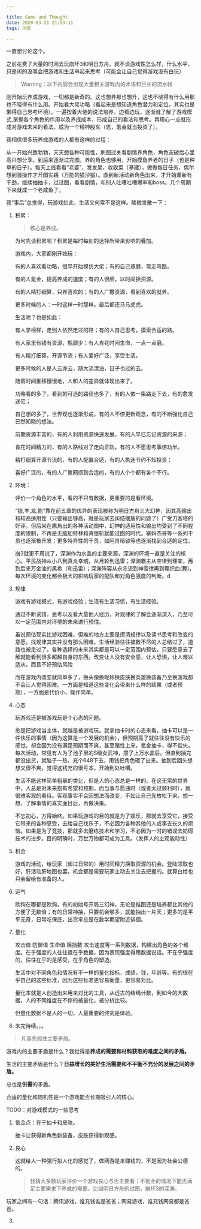 ```yaml
---

title: Game and Thought
date: 2020-03-21 21:53:11
tags: 闲死

---
```


  一直想讨论这个。

之前花费了大量的时间去玩崩坏3和明日方舟。就不谈游戏性怎么样，什么水平，只是闲的没事会把游戏和生活串起来思考（可能会让自己觉得游戏没有白玩）

> Warning：以下内容会出现大量相关游戏内的术语和巨长的流水帐

刚开始玩养成游戏，一切都是新奇的。这也想养那也想升，这也不晓得有什么用那也不晓得有什么用。开始看大佬功略（看起来是想知道角色潜力和定位，其实也是懒得自己思考环境），一遍按着大佬的说法培养。边看边玩，逐渐就了解了游戏模式,掌握各个角色的作用以及养成成本，形成自己的看法和思考。再用心一点就形成对游戏未来的看法，成为一个精神股东（恩，氪金就当投资了）。

我相信很多玩养成游戏的人都有这样的过程：

从一开始兴致勃勃，天天想各种可能性，刷图过关看剧情养角色，角色突破后心里高兴想分享。到后来逐渐过完图，养的角色也够用，开始摸鱼养老的日子（也是种草的日子）。每天上线看看“老婆”，发发呆，收收菜（基建），做做每日任务，偶尔想到骚操作才开图实践（万能的猫沙猫）。直到新活动新角色出来，才开始重新有干劲，继续抽抽卡，过过图，看看剧情，和别人吐嘈吐嘈爆率和boss。几个周期下来就成一个老咸鱼了。



我“事后”总觉得，玩游戏如此，生活又何常不是这样。略微发散一下：



1. 积累：

   > 核心是养成。

   为何先谈积累呢？积累是每时每刻的选择所带来影响的叠加。

   游戏内，大家都刚开始玩：

   有的人喜欢看功略，很早开始模仿大佬；有的自己琢磨，常走弯路。

   有的人氪金，提高养成的速度；有的人很肝，以时间换资源。

   有的人精打细算，只养喜欢的；有的人广撒资源，看到喜欢的就养。

   更多时候的人：一时这样一时那样。最后都还马马虎虎。

   生活呢？也是如此：

   有人学榜样，走别人依然走过的路；有的人自己思考，摸索合适的路。

   有人家里有钱有资源，瓶颈少；有人肯花时间生命，一点一点磨。

   有人精打细算，开源节流；有人爱好广泛，享受生活。

   更多时候的人是人云亦云，随大流漂泊，日子也过的去。

   

   随着时间推移慢慢地，人和人的差异就体现出来了。

   功略看的多了，看到的可选的路径也多了，有的人依一条路走下去，有的愈发迷茫；

   自己想的多了，世界观也逐渐形成，有的人不停更新观念，有的不断强化自己已然知晓的想法。

   前期资源丰富的，有的人利用资源快速发展，有的人早已忘记资源的来源；

   肯花时间精力的，有的人路线对了走向正轨，有的人不愿思考事倍功半。

   精打细算开源节流的，有的人配置合适，有的人执迷节约不知投资；

   喜好广泛的，有的人广撒网捞到合适的，有的人个个都有各个不行。

   

2. 环境：

   评价一个角色的水平，看的不只有数据，更重要的是看环境。

   “银,羊,龙,能”靠在前五章的优异的表现被称为明日方舟三大幻神，因其高输出和较高适用性（只要输出够高，就是玩家去纠结摆放的问题了）广受刀客塔的好评。但后来在鹰角出的各种活动图中，幻神的适用性和输出均受到了不同程度的限制，不再是无脑加特林和真银斩就能过图的时代。塞妈杰哥等一系列干员也逐渐被开发；更多特异性的干员，如阿肖暗锁等也逐渐找到合适的定位。

   崩3就更不用说了，深渊作为水晶的主要来源，深渊的环境一直是关注的核心。平民战神从小八到真炎幸魂，从月轮到迅雷；深渊霸主从空律到理率，再到后来万金油的黑希（和迅雷）；深渊阵容从永冻流到神雪律再到理炽血(舞)，每次环境的变化都会极大的影响玩家的配队和对角色强度的判断。d

   

3. 规律

   游戏有游戏模式，有游戏经验；生活有生活习惯，有生活经验。

   通过不断试错，思考以及看大量他人经历，对规律的了解会逐渐深入，乃至可以一定范围内对环境的未来进行预估。

   虽说预估现实比游戏困难，但难的地方主要是摸清规律以及读书思考和改变的意愿。找规律其实并没有那么困难，生活经验往往被数不尽的人总结过了，道路也被走过了，各种选择的未来其实都是可以一定范围内预估，只要愿意去了解就能看到很多超越自身的东西。改变让人没有安全感，让人恐惧，让人难以适从，而且不好预估风险

   而在游戏内改变就简单多了，换头像换昵称换皮肤换英雄换装备乃至换游戏都不会让人觉得困难。一方面是知道这些变化会带来什么样的结果（或者预期），一方面是代价小，操作简单。
   
4. 心态

   玩游戏还是被游戏玩是个心态的问题。

   愈是把游戏当主体，就越是被游戏玩。就拿抽卡时的心态来看，抽卡可以是一件快乐的事情（因为这算是一个发展的机会），但预期高了就往往没有快乐的感觉，却会因为没有满足预期而不爽，甚至赌性上来，氪金抽卡，得不偿失。每次活动，常见有人为了池子里的S级女武神，攒了上万水晶后。但直到抽完都没出货，就脑子一热，充个648下去，用钱把角色砸了出来。抽到后回头想想又很不爽，觉得这钱充的很亏本，开始到处吐嘈。

   生活不能这样简单粗暴的类比，但是人的心态总是一样的。在这无常的世界中，人总是对未来抱有希望和预期，而当事与愿违时（或者太过顺利时），就很难客观的看待。客观事实不会因想法而改变，不如让自己先放松下来，想一想，了解事情的真实面目后，再做决策。

   不忘初心，方得始终。如果玩游戏的目的就是为了娱乐，那就去享受它，接受它带来的各种感受，去给自己找乐子，不必因为各种其他的人或事去长久的烦恼。如果是为了竞技，那就多去磨练技术和学习，不必因为一时的错误去妨碍技术的进步。目的明确时，万世万物都可成为工具。（发挥人的主观能动性）

   

2. 机会

   游戏的活动，给玩家（超过日常的）用时间精力换取资源的机会。登陆领取也好，肝活动肝地图也罢，机会都是需要玩家主动去关注去把握的。就算白给也只会留给有准备的人。

3. 运气

   欧狗在哪都是欧狗。有的初始号开局三幻神，无论是推图还是培养都比其他的方便了无数倍；有的日常神抽，只要机会够多，就能抽出一片天；更多的是平平无奇，日常吃保底，出货率总是在数学期望附近徘徊。 

4. 量化

   攻击值 防御值 生命值 阻挡数 攻击速度等一系列数据，构建出角色的各个维度。在乎强度的人往往很在乎数据，因为表现强度得用数据说话。不在乎强度的，往往在乎的是感受，在乎角色的塑造。

   生活中对不同角色和情况有不一样的量化指标，成绩，钱，年龄等。有的很在乎自己的这些标准，因为这些标准更容易衡量，更容易对比。

   量化本就是人创造出来用来对比的工具，从远古的结绳计数，到如今的大数据，人的不同维度在不停的被量化，被分析比较。

   但量化数据不是人的一切，人最重要的终究是体验。

5. 未完待续。。。



> 凡事先抓住主要矛盾。

游戏内的主要矛盾是什么？我觉得是**养成的需要和材料获取的难度之间的矛盾。**

生活的主要矛盾是什么？**日益增长的美好生活需要和不平衡不充分的发展之间的矛盾。**

总也是**供需**的矛盾。

合适的量化和随机性是一个游戏能否长期吸引人的核心。





TODO：对游戏模式的一些思考

1. 氪金点：在于抽卡和皮肤。

   抽卡让获得新角色新装备，皮肤获得新观感。

2. 良心

   这就给人一种强行拟人化的感觉了，做网游是来赚钱的，不是因为社会公德的。

   > 我猜大多数玩家评价一个游戏良心与否主要看：不氪金的情况下能否满足主要需求下养成的需要。比如明日方舟的过图，崩坏3的深渊。

玩家之间有一句话：腾讯游戏，谁充钱谁是爸爸；网易游戏，谁充钱网易都是爸爸。

3. 

   